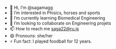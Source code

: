 - 👋 Hi, I’m @sagamagg
- 👀 I’m interested in Phisics, horses and sports
- 🌱 I’m currently learning Biomedical Engineering
- 💞️ I’m looking to collaborate on Engineering projets
- 📫 How to reach me saga22@ru.is
- 😄 Pronouns: she/her
- ⚡ Fun fact: I played foodball for 12 years.

<!---
sagamagg/sagamagg is a ✨ special ✨ repository because its `README.md` (this file) appears on your GitHub profile.
You can click the Preview link to take a look at your changes.
--->
